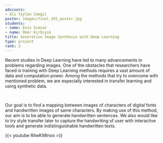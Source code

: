 ```yaml
---
advisors:
- Ali Taylan Cemgil
poster: images/final_491_poster.jpg
students:
- name: Enis Simsar
- name: Ömer Kırbıyık
title: Generative Image Synthesis with Deep Learning
type: project
rank: 2
---
```


Recent studies in Deep Learning have led to many advancements in problems regarding images. One of the obstacles that researchers have faced is training with Deep Learning methods requires a vast amount of data and computation power. Among the methods that try to overcome with mentioned problem, we are especially interested in transfer learning and using synthetic data.  

    

 Our goal is to find a mapping between images of characters of digital fonts and handwritten images of same characters. By making use of this method, our aim is to be able to generate handwritten sentences. We also would like to try style transfer later to capture the handwriting of user with interactive tools and generate indistinguishable handwritten texts.


{{< youtube RiIwKItRnoo >}}